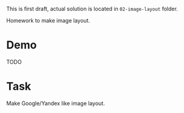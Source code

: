 This is first draft, actual solution is located in `02-image-layout` folder.

Homework to make image layout.

# Demo
TODO

# Task
Make Google/Yandex like image layout.
